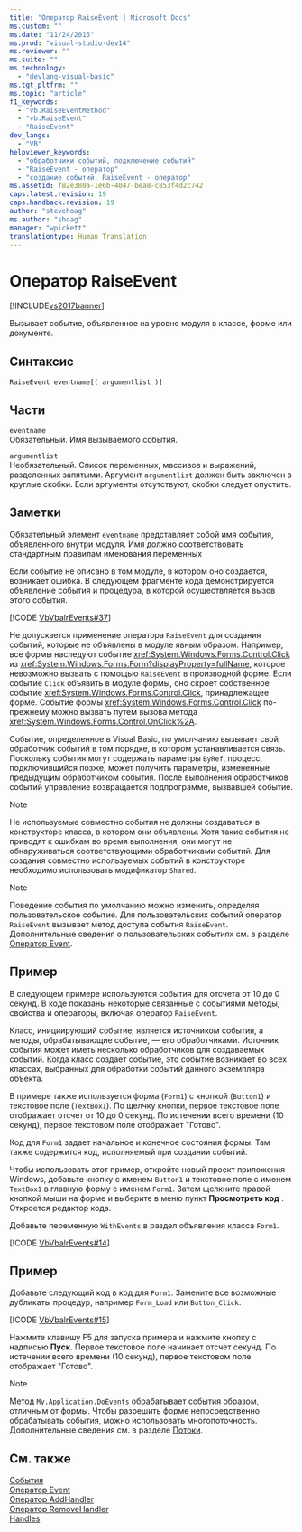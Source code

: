 ```yaml
---
title: "Оператор RaiseEvent | Microsoft Docs"
ms.custom: ""
ms.date: "11/24/2016"
ms.prod: "visual-studio-dev14"
ms.reviewer: ""
ms.suite: ""
ms.technology: 
  - "devlang-visual-basic"
ms.tgt_pltfrm: ""
ms.topic: "article"
f1_keywords: 
  - "vb.RaiseEventMethod"
  - "vb.RaiseEvent"
  - "RaiseEvent"
dev_langs: 
  - "VB"
helpviewer_keywords: 
  - "обработчики событий, подключение событий"
  - "RaiseEvent - оператор"
  - "создание событий, RaiseEvent - оператор"
ms.assetid: f82e380a-1e6b-4047-bea8-c853f4d2c742
caps.latest.revision: 19
caps.handback.revision: 19
author: "stevehoag"
ms.author: "shoag"
manager: "wpickett"
translationtype: Human Translation
---
```

# Оператор RaiseEvent
[!INCLUDE[vs2017banner](../../../csharp/includes/vs2017banner.md)]

Вызывает событие, объявленное на уровне модуля в классе, форме или документе.  
  
## Синтаксис  
  
```  
RaiseEvent eventname[( argumentlist )]  
```  
  
## Части  
 `eventname`  
 Обязательный.  Имя вызываемого события.  
  
 `argumentlist`  
 Необязательный.  Список переменных, массивов и выражений, разделенных запятыми.  Аргумент `argumentlist` должен быть заключен в круглые скобки.  Если аргументы отсутствуют, скобки следует опустить.  
  
## Заметки  
 Обязательный элемент `eventname` представляет собой имя события, объявленного внутри модуля.  Имя должно соответствовать стандартным правилам именования переменных  
  
 Если событие не описано в том модуле, в котором оно создается, возникает ошибка.  В следующем фрагменте кода демонстрируется объявление события и процедура, в которой осуществляется вызов этого события.  
  
 [!CODE [VbVbalrEvents#37](../CodeSnippet/VS_Snippets_VBCSharp/VbVbalrEvents#37)]  
  
 Не допускается применение оператора `RaiseEvent` для создания событий, которые не объявлены в модуле явным образом.  Например, все формы наследуют событие <xref:System.Windows.Forms.Control.Click> из <xref:System.Windows.Forms.Form?displayProperty=fullName>, которое невозможно вызвать с помощью `RaiseEvent` в производной форме.  Если событие `Click` объявить в модуле формы, оно скроет собственное событие <xref:System.Windows.Forms.Control.Click>, принадлежащее форме.  Событие формы <xref:System.Windows.Forms.Control.Click> по\-прежнему можно вызвать путем вызова метода <xref:System.Windows.Forms.Control.OnClick%2A>.  
  
 Событие, определенное в Visual Basic, по умолчанию вызывает свой обработчик событий в том порядке, в котором устанавливается связь.  Поскольку события могут содержать параметры `ByRef`, процесс, подключившийся позже, может получить параметры, измененные предыдущим обработчиком события.  После выполнения обработчиков событий управление возвращается подпрограмме, вызвавшей событие.  
  
> [!NOTE]
>  Не используемые совместно события не должны создаваться в конструкторе класса, в котором они объявлены.  Хотя такие события не приводят к ошибкам во время выполнения, они могут не обнаруживаться соответствующими обработчиками событий.  Для создания совместно используемых событий в конструкторе необходимо использовать модификатор `Shared`.  
  
> [!NOTE]
>  Поведение события по умолчанию можно изменить, определяя пользовательское событие.  Для пользовательских событий оператор `RaiseEvent` вызывает метод доступа события `RaiseEvent`.  Дополнительные сведения о пользовательских событиях см. в разделе [Оператор Event](../../../visual-basic/language-reference/statements/event-statement.md).  
  
## Пример  
 В следующем примере используются события для отсчета от 10 до 0 секунд.  В коде показаны некоторые связанные с событиями методы, свойства и операторы, включая оператор `RaiseEvent`.  
  
 Класс, инициирующий событие, является источником события, а методы, обрабатывающие событие, — его обработчиками.  Источник события может иметь несколько обработчиков для создаваемых событий.  Когда класс создает событие, это событие возникает во всех классах, выбранных для обработки событий данного экземпляра объекта.  
  
 В примере также используется форма \(`Form1`\) с кнопкой \(`Button1`\) и текстовое поле \(`TextBox1`\).  По щелчку кнопки, первое текстовое поле отображает отсчет от 10 до 0 секунд.  По истечении всего времени \(10 секунд\), первое текстовом поле отображает "Готово".  
  
 Код для `Form1` задает начальное и конечное состояния формы.  Там также содержится код, исполняемый при создании событий.  
  
 Чтобы использовать этот пример, откройте новый проект приложения Windows, добавьте кнопку с именем `Button1` и текстовое поле с именем `TextBox1` в главную форму с именем `Form1`.  Затем щелкните правой кнопкой мыши на форме и выберите в меню пункт **Просмотреть код** . Откроется редактор кода.  
  
 Добавьте переменную `WithEvents` в раздел объявления класса `Form1`.  
  
 [!CODE [VbVbalrEvents#14](../CodeSnippet/VS_Snippets_VBCSharp/VbVbalrEvents#14)]  
  
## Пример  
 Добавьте следующий код в код для `Form1`.  Замените все возможные дубликаты процедур, например `Form_Load` или `Button_Click`.  
  
 [!CODE [VbVbalrEvents#15](../CodeSnippet/VS_Snippets_VBCSharp/VbVbalrEvents#15)]  
  
 Нажмите клавишу F5 для запуска примера и нажмите кнопку с надписью **Пуск**.  Первое текстовое поле начинает отсчет секунд.  По истечении всего времени \(10 секунд\), первое текстовом поле отображает "Готово".  
  
> [!NOTE]
>  Метод `My.Application.DoEvents` обрабатывает события образом, отличным от формы.  Чтобы разрешить форме непосредственно обрабатывать события, можно использовать многопоточность.  Дополнительные сведения см. в разделе [Потоки](../Topic/Threading%20\(C%23%20and%20Visual%20Basic\).md).  
  
## См. также  
 [События](../../../visual-basic/programming-guide/language-features/events/events.md)   
 [Оператор Event](../../../visual-basic/language-reference/statements/event-statement.md)   
 [Оператор AddHandler](../../../visual-basic/language-reference/statements/addhandler-statement.md)   
 [Оператор RemoveHandler](../../../visual-basic/language-reference/statements/removehandler-statement.md)   
 [Handles](../../../visual-basic/language-reference/statements/handles-clause.md)